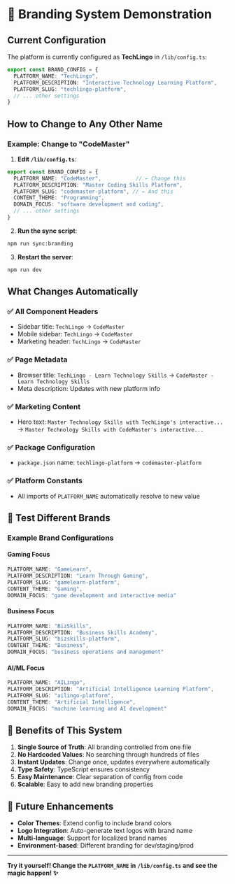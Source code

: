 # 🎯 Branding System Demonstration

## Current Configuration

The platform is currently configured as **TechLingo** in `/lib/config.ts`:

```typescript
export const BRAND_CONFIG = {
  PLATFORM_NAME: "TechLingo",
  PLATFORM_DESCRIPTION: "Interactive Technology Learning Platform",
  PLATFORM_SLUG: "techlingo-platform",
  // ... other settings
}
```

## How to Change to Any Other Name

### Example: Change to "CodeMaster"

1. **Edit `/lib/config.ts`**:
```typescript
export const BRAND_CONFIG = {
  PLATFORM_NAME: "CodeMaster",           // ← Change this
  PLATFORM_DESCRIPTION: "Master Coding Skills Platform",
  PLATFORM_SLUG: "codemaster-platform", // ← And this
  CONTENT_THEME: "Programming",
  DOMAIN_FOCUS: "software development and coding",
  // ... other settings
}
```

2. **Run the sync script**:
```bash
npm run sync:branding
```

3. **Restart the server**:
```bash
npm run dev
```

## What Changes Automatically

### ✅ All Component Headers
- Sidebar title: `TechLingo` → `CodeMaster`
- Mobile sidebar: `TechLingo` → `CodeMaster` 
- Marketing header: `TechLingo` → `CodeMaster`

### ✅ Page Metadata
- Browser title: `TechLingo - Learn Technology Skills` → `CodeMaster - Learn Technology Skills`
- Meta description: Updates with new platform info

### ✅ Marketing Content
- Hero text: `Master Technology Skills with TechLingo's interactive...` → `Master Technology Skills with CodeMaster's interactive...`

### ✅ Package Configuration
- `package.json` name: `techlingo-platform` → `codemaster-platform`

### ✅ Platform Constants
- All imports of `PLATFORM_NAME` automatically resolve to new value

## 🧪 Test Different Brands

### Example Brand Configurations

#### Gaming Focus
```typescript
PLATFORM_NAME: "GameLearn",
PLATFORM_DESCRIPTION: "Learn Through Gaming",
PLATFORM_SLUG: "gamelearn-platform",
CONTENT_THEME: "Gaming",
DOMAIN_FOCUS: "game development and interactive media"
```

#### Business Focus  
```typescript
PLATFORM_NAME: "BizSkills",
PLATFORM_DESCRIPTION: "Business Skills Academy", 
PLATFORM_SLUG: "bizskills-platform",
CONTENT_THEME: "Business",
DOMAIN_FOCUS: "business operations and management"
```

#### AI/ML Focus
```typescript
PLATFORM_NAME: "AILingo",
PLATFORM_DESCRIPTION: "Artificial Intelligence Learning Platform",
PLATFORM_SLUG: "ailingo-platform", 
CONTENT_THEME: "Artificial Intelligence",
DOMAIN_FOCUS: "machine learning and AI development"
```

## 🎯 Benefits of This System

1. **Single Source of Truth**: All branding controlled from one file
2. **No Hardcoded Values**: No searching through hundreds of files
3. **Instant Updates**: Change once, updates everywhere automatically
4. **Type Safety**: TypeScript ensures consistency
5. **Easy Maintenance**: Clear separation of config from code
6. **Scalable**: Easy to add new branding properties

## 🚀 Future Enhancements

- **Color Themes**: Extend config to include brand colors
- **Logo Integration**: Auto-generate text logos with brand name
- **Multi-language**: Support for localized brand names
- **Environment-based**: Different branding for dev/staging/prod

---

**Try it yourself! Change the `PLATFORM_NAME` in `/lib/config.ts` and see the magic happen! ✨**